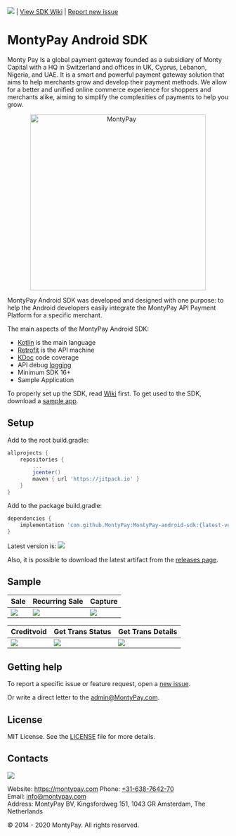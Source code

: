 ![](https://jitpack.io/v/MontyPay/MontyPay-android-sdk.svg) | [View SDK Wiki](https://github.com/MontyPay/MontyPay-android-sdk/wiki) | [Report new issue](https://github.com/MontyPay/MontyPay-android-sdk/issues/new)

# MontyPay Android SDK

Monty Pay Is a global payment gateway founded as a subsidiary of Monty Capital with a HQ in Switzerland and offices in UK, Cyprus, Lebanon, Nigeria, and UAE. It is a smart and powerful payment gateway solution that aims to help merchants grow and develop their payment methods. We allow for a better and unified online commerce experience for shoppers and merchants alike, aiming to simplify the complexities of payments to help you grow.

<p align="center">
  <a href="https://montypay.com">
      <img src="/media/header.jpg" alt="MontyPay" width="400px"/>
  </a>
</p>

MontyPay Android SDK was developed and designed with one purpose: to help the Android developers easily integrate the MontyPay API Payment Platform for a specific merchant. 

The main aspects of the MontyPay Android SDK:

- [Kotlin](https://developer.android.com/kotlin) is the main language
- [Retrofit](http://square.github.io/retrofit/) is the API machine 
- [KDoc](https://kotlinlang.org/docs/reference/kotlin-doc.html) code coverage
- API debug [logging](https://github.com/square/okhttp/tree/master/okhttp-logging-interceptor)
- Minimum SDK 16+
- Sample Application

To properly set up the SDK, read [Wiki](https://github.com/MontypayApi/MontyPay-android-sdk/wiki) first.
To get used to the SDK, download a [sample app](https://github.com/MontyPay/MontyPay-android-sdk/tree/main/sample).

## Setup

Add to the root build.gradle:

```groovy
allprojects {
    repositories {
        ...
        jcenter()
        maven { url 'https://jitpack.io' }
    }
}
```

Add to the package build.gradle:

```groovy
dependencies {
    implementation 'com.github.MontyPay:MontyPay-android-sdk:{latest-version}'
}
```

Latest version is: ![](https://jitpack.io/v/MontyPay/MontyPay-android-sdk.svg) 

Also, it is possible to download the latest artifact from the [releases page](https://github.com/MontyPay/MontyPay-android-sdk/releases).

## Sample

| Sale | Recurring Sale | Capture |
|-|-|-|
| ![](/media/sale.gif) | ![](/media/recurring-sale.gif) | ![](/media/capture.gif) |

| Creditvoid | Get Trans Status | Get Trans Details |
|-|-|-|
| ![](/media/creditvoid.gif) | ![](/media/get-trans-status.gif) | ![](/media/get-trans-details.gif) |

## Getting help

To report a specific issue or feature request, open a [new issue](https://github.com/MontyPay/MontyPay-android-sdk/issues/new).

Or write a direct letter to the [admin@MontyPay.com](mailto:admin@MontyPay.com).

## License

MIT License. See the [LICENSE](https://github.com/MontyPay/MontyPay-android-sdk/blob/main/LICENSE) file for more details.

## Contacts

![](/media/footer.jpg)

Website: https://montypay.com
Phone: [+31-638-7642-70](tel:31638764270)  
Email: [info@montypay.com](mailto:info@montypay.com)  
Address: MontyPay BV, Kingsfordweg 151, 1043 GR Amsterdam, The Netherlands  

© 2014 - 2020 MontyPay. All rights reserved.
